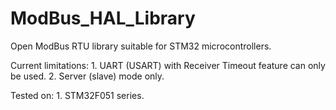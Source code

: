 # ModBus_HAL_Library
Open ModBus RTU library suitable for STM32 microcontrollers.

Current limitations:
	1. UART (USART) with Receiver Timeout feature can only be used.
	2. Server (slave) mode only.

Tested on:
	1. STM32F051 series.
